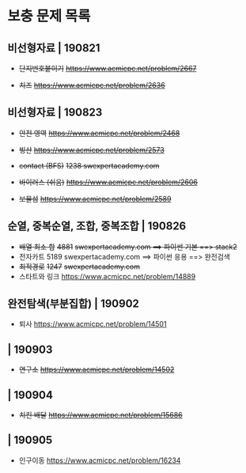 # 보충 문제 목록

## 비선형자료 | 190821

-   ~~단지번호붙이기~~
    ~~https://www.acmicpc.net/problem/2667~~

-   ~~치즈~~
    ~~https://www.acmicpc.net/problem/2636~~



## 비선형자료 | 190823

-   ~~안전 영역~~
    ~~https://www.acmicpc.net/problem/2468~~

-   ~~빙산~~
    ~~https://www.acmicpc.net/problem/2573~~

-   ~~contact   (BFS)~~
    ~~1238 swexpertacademy.com~~

-   ~~바이러스   (쉬움)~~
    ~~https://www.acmicpc.net/problem/2606~~

-   ~~보물섬~~
    ~~https://www.acmicpc.net/problem/2589~~



## 순열, 중복순열, 조합, 중복조합 | 190826

-   ~~배열 최소 합~~
    ~~4881~~
    ~~swexpertacademy.com ==> 파이썬 기본 ==> stack2~~
-   전자카트
    5189
    swexpertacademy.com ==> 파이썬 응용 ==> 완전검색
-   ~~최적경로~~
    ~~1247~~
    ~~swexpertacademy.com~~
-   스타트와 링크
    https://www.acmicpc.net/problem/14889



## 완전탐색(부분집합) | 190902

-   퇴사
    https://www.acmicpc.net/problem/14501



## | 190903

-   ~~연구소~~
    ~~https://www.acmicpc.net/problem/14502~~



## | 190904

-   ~~치킨 배달~~
    ~~https://www.acmicpc.net/problem/15686~~



## | 190905

-   인구이동
    https://www.acmicpc.net/problem/16234